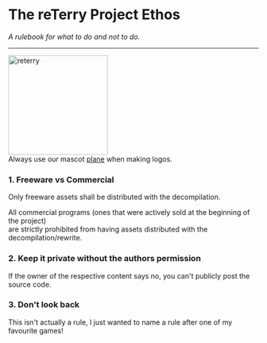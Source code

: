 # The reTerry Project Ethos
*A rulebook for what to do and not to do.*

---

<img height="200" alt="reterry" src="https://github.com/user-attachments/assets/eb76ccfd-08c2-4560-9c75-643ce13f5991" /><br>
Always use our mascot [plane](/favicon.ico) when making logos.

### 1. Freeware vs Commercial
Only freeware assets shall be distributed with the decompilation.

All commercial programs (ones that were actively sold at the beginning of the project)<br>
are strictly prohibited from having assets distributed with the decompilation/rewrite.

### 2. Keep it private without the authors permission
If the owner of the respective content says no, you can't publicly post the source code.

### 3. Don't look back
This isn't actually a rule, I just wanted to name a rule after one of my favourite games!
